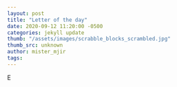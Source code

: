 ```yaml
---
layout: post
title: "Letter of the day"
date: 2020-09-12 11:20:00 -0500
categories: jekyll update
thumb: "/assets/images/scrabble_blocks_scrambled.jpg"
thumb_src: unknown
author: mister_mjir
tags:
---
```

E
